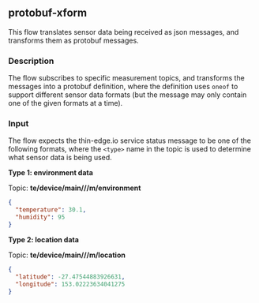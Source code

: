 ## protobuf-xform

This flow translates sensor data being received as json messages, and transforms them as protobuf messages.

### Description

The flow subscribes to specific measurement topics, and transforms the messages into a protobuf definition, where the definition uses `oneof` to support different sensor data formats (but the message may only contain one of the given formats at a time).

### Input

The flow expects the thin-edge.io service status message to be one of the following formats, where the `<type>` name in the topic is used to determine what sensor data is being used.

**Type 1: environment data**

Topic: **te/device/main///m/environment**

```json
{
  "temperature": 30.1,
  "humidity": 95
}
```

**Type 2: location data**

Topic: **te/device/main///m/location**

```json
{
  "latitude": -27.47544883926631,
  "longitude": 153.02223634041275
}
```
